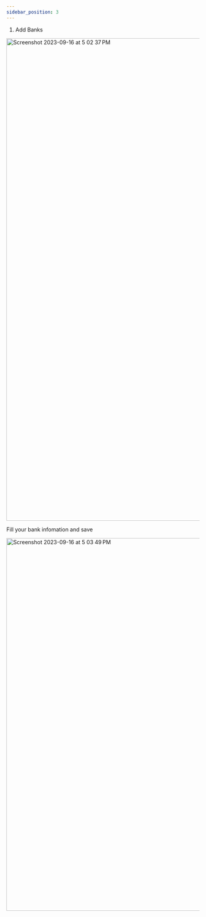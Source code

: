 ```yaml
---
sidebar_position: 3
---
```


1. Add Banks

<img width="1257" alt="Screenshot 2023-09-16 at 5 02 37 PM" src="https://github.com/devsbc369/csdocs/assets/145230426/e3acf019-6e07-4dfe-99d7-7b67d381ca14">


Fill your bank infomation and save

<img width="971" alt="Screenshot 2023-09-16 at 5 03 49 PM" src="https://github.com/devsbc369/csdocs/assets/145230426/9124684f-7562-47e7-a5d1-380b353a51ac">
